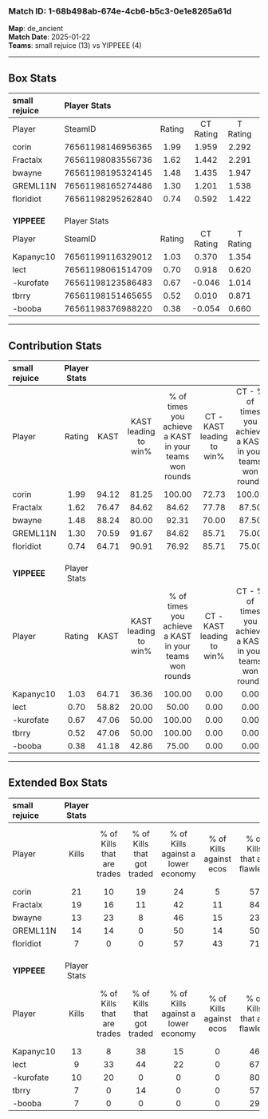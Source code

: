 ### Match ID: 1-68b498ab-674e-4cb6-b5c3-0e1e8265a61d  
**Map**: de_ancient  
**Match Date**: 2025-01-22  
**Teams**: small rejuice (13) vs YIPPEEE (4)  

---  

## Box Stats  

| **small rejuice** | Player Stats      |        |           |          |       |       |       |         |        |      |     |
| :- | :- | :-: | :-: | :-: | :-: | :-: | :-: | :-: | :-: | :-: | :-: |
| Player            | SteamID           | Rating | CT Rating | T Rating | KAST  |  ADR  | Kills | Assists | Deaths | K/D  | HS% |
| corin             | 76561198146956365 |  1.99  |   1.959   |  2.292   | 94.12 | 122.9 |  21   |    6    |   8    | 2.63 | 61  |
| Fractalx          | 76561198083556736 |  1.62  |   1.442   |  2.291   | 76.47 | 110.8 |  19   |    5    |   11   | 1.73 | 63  |
| bwayne            | 76561198195324145 |  1.48  |   1.435   |  1.947   | 88.24 | 95.8  |  13   |   10    |   8    | 1.63 | 23  |
| GREML11N          | 76561198165274486 |  1.30  |   1.201   |  1.538   | 70.59 | 68.3  |  14   |    2    |   7    | 2.00 | 71  |
| floridiot         | 76561198295262840 |  0.74  |   0.592   |  1.422   | 64.71 | 56.5  |   7   |    7    |   12   | 0.58 | 57  |
|                   |                   |        |           |          |       |       |       |         |        |      |     |
|                   |                   |        |           |          |       |       |       |         |        |      |     |
|                   |                   |        |           |          |       |       |       |         |        |      |     |
| **YIPPEEE**       | Player Stats      |        |           |          |       |       |       |         |        |      |     |
| Player            | SteamID           | Rating | CT Rating | T Rating | KAST  |  ADR  | Kills | Assists | Deaths | K/D  | HS% |
| Kapanyc10         | 76561199116329012 |  1.03  |   0.370   |  1.354   | 64.71 | 86.7  |  13   |    0    |   14   | 0.93 | 69  |
| lect              | 76561198061514709 |  0.70  |   0.918   |  0.620   | 58.82 | 74.2  |   9   |    2    |   16   | 0.56 | 66  |
| -kurofate         | 76561198123586483 |  0.67  |  -0.046   |  1.014   | 47.06 | 59.5  |  10   |    1    |   14   | 0.71 | 20  |
| tbrry             | 76561198151465655 |  0.52  |   0.010   |  0.871   | 47.06 | 56.9  |   7   |    3    |   14   | 0.50 | 57  |
| -booba            | 76561198376988220 |  0.38  |  -0.054   |  0.660   | 41.18 | 48.9  |   7   |    2    |   16   | 0.44 | 42  |
---  

## Contribution Stats  

| **small rejuice** | Player Stats |       |                      |                                                        |                           |                                                             |                          |                                                            |
| :- | :-: | :-: | :-: | :-: | :-: | :-: | :-: | :-: |
| Player            |    Rating    | KAST  | KAST leading to win% | % of times you achieve a KAST in your teams won rounds | CT - KAST leading to win% | CT - % of times you achieve a KAST in your teams won rounds | T - KAST leading to win% | T - % of times you achieve a KAST in your teams won rounds |
| corin             |     1.99     | 94.12 |        81.25         |                         100.00                         |           72.73           |                           100.00                            |          100.00          |                           100.00                           |
| Fractalx          |     1.62     | 76.47 |        84.62         |                         84.62                          |           77.78           |                            87.50                            |          100.00          |                           80.00                            |
| bwayne            |     1.48     | 88.24 |        80.00         |                         92.31                          |           70.00           |                            87.50                            |          100.00          |                           100.00                           |
| GREML11N          |     1.30     | 70.59 |        91.67         |                         84.62                          |           85.71           |                            75.00                            |          100.00          |                           100.00                           |
| floridiot         |     0.74     | 64.71 |        90.91         |                         76.92                          |           85.71           |                            75.00                            |          100.00          |                           80.00                            |
|                   |              |       |                      |                                                        |                           |                                                             |                          |                                                            |
|                   |              |       |                      |                                                        |                           |                                                             |                          |                                                            |
|                   |              |       |                      |                                                        |                           |                                                             |                          |                                                            |
| **YIPPEEE**       | Player Stats |       |                      |                                                        |                           |                                                             |                          |                                                            |
| Player            |    Rating    | KAST  | KAST leading to win% | % of times you achieve a KAST in your teams won rounds | CT - KAST leading to win% | CT - % of times you achieve a KAST in your teams won rounds | T - KAST leading to win% | T - % of times you achieve a KAST in your teams won rounds |
| Kapanyc10         |     1.03     | 64.71 |        36.36         |                         100.00                         |           0.00            |                            0.00                             |          44.44           |                           100.00                           |
| lect              |     0.70     | 58.82 |        20.00         |                         50.00                          |           0.00            |                            0.00                             |          28.57           |                           50.00                            |
| -kurofate         |     0.67     | 47.06 |        50.00         |                         100.00                         |           0.00            |                            0.00                             |          57.14           |                           100.00                           |
| tbrry             |     0.52     | 47.06 |        50.00         |                         100.00                         |           0.00            |                            0.00                             |          66.67           |                           100.00                           |
| -booba            |     0.38     | 41.18 |        42.86         |                         75.00                          |           0.00            |                            0.00                             |          50.00           |                           75.00                            |
---  

## Extended Box Stats  

| **small rejuice** | Player Stats |                            |                            |                                    |                         |                              |                                 |        |                             |                                     |                          |                               |                            |
| :- | :-: | :-: | :-: | :-: | :-: | :-: | :-: | :-: | :-: | :-: | :-: | :-: | :-: |
| Player            |    Kills     | % of Kills that are trades | % of Kills that got traded | % of Kills against a lower economy | % of Kills against ecos | % of Kills that are flawless | % of Kills that are close duels | Deaths | % of Deaths that get traded | % of Deaths against a lower economy | % of Deaths against ecos | % of Deaths that are flawless | % of Deaths that are close |
| corin             |      21      |             10             |             19             |                 24                 |            5            |              57              |                5                |   8    |             25              |                 38                  |            13            |              63               |             0              |
| Fractalx          |      19      |             16             |             11             |                 42                 |           11            |              84              |                0                |   11   |             18              |                 36                  |            9             |              64               |             9              |
| bwayne            |      13      |             23             |             8              |                 46                 |           15            |              23              |                0                |   8    |             38              |                 38                  |            0             |              25               |             13             |
| GREML11N          |      14      |             14             |             0              |                 50                 |           14            |              50              |                0                |   7    |              0              |                 29                  |            0             |              71               |             0              |
| floridiot         |      7       |             0              |             0              |                 57                 |           43            |              71              |                0                |   12   |             25              |                 33                  |            8             |              58               |             0              |
|                   |              |                            |                            |                                    |                         |                              |                                 |        |                             |                                     |                          |                               |                            |
|                   |              |                            |                            |                                    |                         |                              |                                 |        |                             |                                     |                          |                               |                            |
|                   |              |                            |                            |                                    |                         |                              |                                 |        |                             |                                     |                          |                               |                            |
| **YIPPEEE**       | Player Stats |                            |                            |                                    |                         |                              |                                 |        |                             |                                     |                          |                               |                            |
| Player            |    Kills     | % of Kills that are trades | % of Kills that got traded | % of Kills against a lower economy | % of Kills against ecos | % of Kills that are flawless | % of Kills that are close duels | Deaths | % of Deaths that get traded | % of Deaths against a lower economy | % of Deaths against ecos | % of Deaths that are flawless | % of Deaths that are close |
| Kapanyc10         |      13      |             8              |             38             |                 15                 |            0            |              46              |                0                |   14   |              7              |                 14                  |            0             |              64               |             0              |
| lect              |      9       |             33             |             44             |                 22                 |            0            |              67              |               11                |   16   |              0              |                 13                  |            0             |              31               |             0              |
| -kurofate         |      10      |             20             |             0              |                 0                  |            0            |              80              |                0                |   14   |              7              |                 14                  |            0             |              50               |             0              |
| tbrry             |      7       |             0              |             14             |                 0                  |            0            |              57              |                0                |   14   |             21              |                 14                  |            0             |              71               |             7              |
| -booba            |      7       |             0              |             0              |                 0                  |            0            |              29              |               14                |   16   |             13              |                 13                  |            0             |              75               |             0              |

